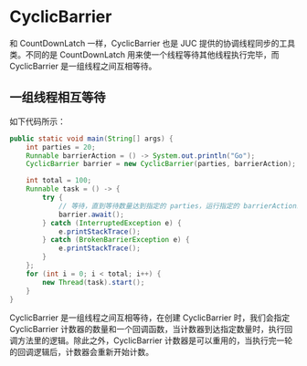 # CyclicBarrier

和 CountDownLatch  一样，CyclicBarrier 也是 JUC 提供的协调线程同步的工具类。不同的是 CountDownLatch 用来使一个线程等待其他线程执行完毕，而CyclicBarrier 是一组线程之间互相等待。

## 一组线程相互等待

如下代码所示：

```java
public static void main(String[] args) {
    int parties = 20;
    Runnable barrierAction = () -> System.out.println("Go");
    CyclicBarrier barrier = new CyclicBarrier(parties, barrierAction);

    int total = 100;
    Runnable task = () -> {
        try {
            // 等待，直到等待数量达到指定的 parties，运行指定的 barrierAction。
            barrier.await();
        } catch (InterruptedException e) {
            e.printStackTrace();
        } catch (BrokenBarrierException e) {
            e.printStackTrace();
        }
    };
    for (int i = 0; i < total; i++) {
        new Thread(task).start();
    }
}
```

CyclicBarrier 是一组线程之间互相等待，在创建 CyclicBarrier 时，我们会指定 CyclicBarrier 计数器的数量和一个回调函数，当计数器到达指定数量时，执行回调方法里的逻辑。除此之外，CyclicBarrier 计数器是可以重用的，当执行完一轮的回调逻辑后，计数器会重新开始计数。